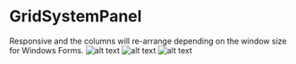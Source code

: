 # GridSystemPanel
Responsive and the columns will re-arrange depending on the window size for Windows Forms.
![alt text](blob:https://pasteboard.co/30cc6843-e745-4e59-a2a3-1988fa5b36e8)
![alt text](blob:https://pasteboard.co/ccdebd06-7aed-47c3-9500-6584298b9097)
![alt text](blob:https://pasteboard.co/d889eb6d-582c-4f4c-8ea3-f839f4679727)
